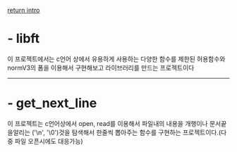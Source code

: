 [return intro](https://github.com/parkjh2568/intro)


# - libft

이 프로젝트에서는 c언어 상에서 유용하게 사용하는 다양한 함수를 제한된 허용함수와 normV3의 폼을 이용해서 구현해보고 라이브러리를 만드는 프로젝트이다

-----

# - get_next_line

이 프로젝트는 c언어상에서 open, read를 이용해서 파일내의 내용을 개행이나 문서끝을알리는 ('\n', '\0')것을 탐색해서 한줄씩 뽑아주는 함수를 구현하는 프로젝트이다.(다중 파일 오픈시에도 대응가능)
